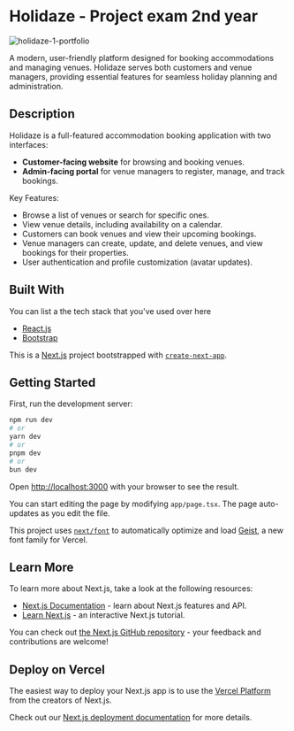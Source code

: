 # Holidaze - Project exam 2nd year


![holidaze-1-portfolio](https://github.com/user-attachments/assets/b14755ab-c515-4c1d-a0f7-28587f49825c)

A modern, user-friendly platform designed for booking accommodations and managing venues. Holidaze serves both customers and venue managers, providing essential features for seamless holiday planning and administration.

## Description

Holidaze is a full-featured accommodation booking application with two interfaces:
- **Customer-facing website** for browsing and booking venues.
- **Admin-facing portal** for venue managers to register, manage, and track bookings.

Key Features:
- Browse a list of venues or search for specific ones.
- View venue details, including availability on a calendar.
- Customers can book venues and view their upcoming bookings.
- Venue managers can create, update, and delete venues, and view bookings for their properties.
- User authentication and profile customization (avatar updates).

## Built With

You can list a the tech stack that you've used over here

- [React.js](https://reactjs.org/)
- [Bootstrap](https://getbootstrap.com)




This is a [Next.js](https://nextjs.org) project bootstrapped with [`create-next-app`](https://nextjs.org/docs/app/api-reference/cli/create-next-app).

## Getting Started

First, run the development server:

```bash
npm run dev
# or
yarn dev
# or
pnpm dev
# or
bun dev
```

Open [http://localhost:3000](http://localhost:3000) with your browser to see the result.

You can start editing the page by modifying `app/page.tsx`. The page auto-updates as you edit the file.

This project uses [`next/font`](https://nextjs.org/docs/app/building-your-application/optimizing/fonts) to automatically optimize and load [Geist](https://vercel.com/font), a new font family for Vercel.

## Learn More

To learn more about Next.js, take a look at the following resources:

- [Next.js Documentation](https://nextjs.org/docs) - learn about Next.js features and API.
- [Learn Next.js](https://nextjs.org/learn) - an interactive Next.js tutorial.

You can check out [the Next.js GitHub repository](https://github.com/vercel/next.js) - your feedback and contributions are welcome!

## Deploy on Vercel

The easiest way to deploy your Next.js app is to use the [Vercel Platform](https://vercel.com/new?utm_medium=default-template&filter=next.js&utm_source=create-next-app&utm_campaign=create-next-app-readme) from the creators of Next.js.

Check out our [Next.js deployment documentation](https://nextjs.org/docs/app/building-your-application/deploying) for more details.
